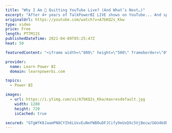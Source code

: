 ```yaml
---
title: "Why I Am 🛑 Quitting YouTube Live? (And What’s Next…)"
excerpt: "After 4+ years of TalkPowerBI LIVE shows on YouTube... And spending 1000s of hours LIVE with you... I am *quitting* YouTube LIVE.  Let me tell you all about it: 00:00 I am Quitting YouTube LIVE 1:34 Why am I Quitting? (What's in it for you 🙂) 5:42 What is Next?  ================================\r 👉"
originalUrl: https://youtube.com/watch?v=A7bKQ2s_Kkw
type: video
price: Free
length: PT7M11S
publishedDateTime: 2021-04-09T05:25:47Z
heat: 50

featuredContent: "<iframe width=\"800\" height=\"500\" frameborder=\"0\" src=\"https://www.youtube.com/embed/A7bKQ2s_Kkw\" allow=\"accelerometer; autoplay; encrypted-media; gyroscope; picture-in-picture\" allowfullscreen></iframe>"

provider:
  name: Learn Power BI
  domain: learnpowerbi.com

topics:
  - Power BI

images:
  - url: https://i.ytimg.com/vi/A7bKQ2s_Kkw/maxresdefault.jpg
    width: 1280
    height: 720
    isCached: true

secured: "GTgWfK8JaamPN8CYIh6LUxvEuNeFWB0uDFJCify9eUxDXc5VjBecw/G6U4kOhfCNcA5j08grfxRZ83UKbPnVzewddeWlGmGaOd2MEG0V31UXNckDtQBf+siCqLnR8TxVNxRjrluGkcBqt020PKCy+KlFiqYN6kO6UIV+tLN/i2pL2bFzGttE7fMSIZWX144cHL4+S1jDakNKv34eAZ/EG4LKO8B80sovoEN3fugEYMVMud8zK+jca4tLWMhj5qooOMSnkT8EWc+dcoklRSCs+t/nzXIH8CgHGu+C5v10ga4//RSZmfxNHk6nesWTX8uhytutvF2Qwc9WbFGlaTxcGuET44kAZl0s0Bp+PiP6Xbipd5VgtnvpEgkoVAAwEdLhYxvYFQ6IbNVLhov7+EWY+OCT1/GCPtPqUmxvgcBdNOY=;R/TA6kVoAXj5XWsRHM0KMg=="
---
```


